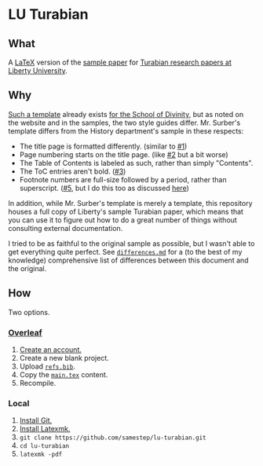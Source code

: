 LU Turabian
===========

What
----

A [LaTeX] version of the [sample paper][sample] for [Turabian research papers at
Liberty University][guide].

Why
---

[Such a template][template] already exists [for the
School of Divinity][divinity], but as noted on the website and in the samples,
the two style guides differ. Mr. Surber's template differs from the History
department's sample in these respects:

- The title page is formatted differently. (similar to [#1][i1])
- Page numbering starts on the title page. (like [#2][i2] but a bit worse)
- The Table of Contents is labeled as such, rather than simply "Contents".
- The ToC entries aren't bold. ([#3][i3])
- Footnote numbers are full-size followed by a period, rather than superscript.
  ([#5][i5], but I do this too as discussed [here][differences])

In addition, while Mr. Surber's template is merely a template, this repository
houses a full copy of Liberty's sample Turabian paper, which means that you can
use it to figure out how to do a great number of things without consulting
external documentation.

I tried to be as faithful to the original sample as possible, but I wasn't able
to get everything quite perfect. See [`differences.md`][differences] for a (to
the best of my knowledge) comprehensive list of differences between this
document and the original.

How
---

Two options.

### [Overleaf]

1. [Create an account.][account]
2. Create a new blank project.
3. Upload [`refs.bib`][refs].
4. Copy the [`main.tex`][main] content.
5. Recompile.

### Local

1. [Install Git.][git]
2. [Install Latexmk.][latexmk]
3. `git clone https://github.com/samestep/lu-turabian.git`
4. `cd lu-turabian`
5. `latexmk -pdf`

[account]: https://www.overleaf.com/register
[differences]: differences.md
[divinity]: https://www.liberty.edu/divinity/index.cfm?PID=28160
[git]: https://git-scm.com/downloads
[guide]: https://www.liberty.edu/academics/casas/academicsuccess/index.cfm?PID=11954
[i1]: https://github.com/samestep/lu-turabian/issues/1
[i2]: https://github.com/samestep/lu-turabian/issues/2
[i3]: https://github.com/samestep/lu-turabian/issues/3
[i5]: https://github.com/samestep/lu-turabian/issues/5
[latex]: https://www.latex-project.org/
[latexmk]: https://mg.readthedocs.io/latexmk.html#installation
[main]: https://raw.githubusercontent.com/samestep/lu-turabian/master/main.tex
[overleaf]: https://www.overleaf.com/
[refs]: https://raw.githubusercontent.com/samestep/lu-turabian/master/refs.bib
[sample]: https://www.liberty.edu/media/1171/Turabian_-_Non-Divinity_-_Notes-Bibliography_Format.pdf
[template]: https://www.overleaf.com/latex/templates/lu-turabian-latex-template-with-user-guide/dpdyjndnjkgy

